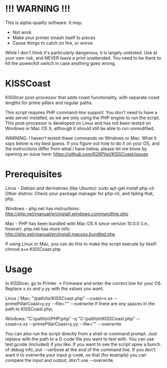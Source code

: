 # !!! WARNING !!!
This is alpha-quality software. It may:
- Not work
- Make your printer smash itself to pieces
- Cause things to catch on fire, or worse

While I don't think it's particularly dangerous, it is largely untested. Use at your own risk, and NEVER leave a print unattended. You need to be there to hit the power/kill switch in case anything goes wrong.


# KISSCoast
KISSlicer post-processor that adds coast functionality, with separate coast lengths for prime pillars and regular paths.

This script requires PHP command-line support. You don't need to have a web server installed, as we are only using the PHP engine to run the script. This post-processor is developed on Linux and has not been tested on Windows or Mac OS X, although it should still be able to run unmodified.

WARNING: I haven't tested these commands on Windows or Mac. What it says below is my best guess. If you figure out how to do it on your OS, and the instructions differ from what I have below, please let me know by opening an issue here: https://github.com/626Pilot/KISSCoast/issues



# Prerequisites
Linux -
Debian and derivatives (like Ubuntu): sudo apt-get install php-cli
Other distros: Check your package manager for php-cli, and failing that, php.

Windows -
php.net has instructions: http://php.net/manual/en/install.windows.commandline.php

Mac -
PHP has been bundled with Mac OS X since version 10.0.0 (i.e., forever).
php.net has more info: http://php.net/manual/en/install.macosx.bundled.php

If using Linux or Mac, you can do this to make the script execute by itself:
chmod a+x KISSCoast.php



# Usage
In KISSlicer, go to Printer -> Firmware and enter the correct line for your OS. Replace x.xx and y.yy with the values you want.

Linux / Mac:
"/path/to/KISSCoast.php" --coast=x.xx --primePillarCoast=y.yy --file="<FILE>" --overwrite
If there are any spaces in the path to KISSCoast.php, 

Windows:
"C:\path\to\PHP\php" -q "C:\path\to\KISSCoast.php" --coast=x.xx --primePillarCoast=y.yy --file="<FILE>" --overwrite

You can also run the script directly from a shell or command prompt. Just replace <FILE> with the path to a G-code file you want to test with. You can use test.gcode (included) if you like. If you want to see the script spew a bunch of debug info, put --verbose at the end of the command line. If you don't want it to overwrite your input g-code, so that (for example) you can compare the input and output, don't use --overwrite.
